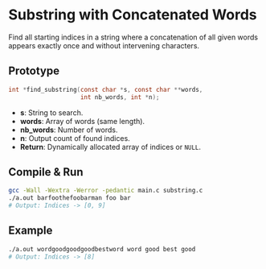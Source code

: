 # Substring with Concatenated Words

Find all starting indices in a string where a concatenation of all given words appears exactly once and without intervening characters.

## Prototype

```c
int *find_substring(const char *s, const char **words,
                    int nb_words, int *n);
```

* **s**: String to search.
* **words**: Array of words (same length).
* **nb\_words**: Number of words.
* **n**: Output count of found indices.
* **Return**: Dynamically allocated array of indices or `NULL`.

## Compile & Run

```bash
gcc -Wall -Wextra -Werror -pedantic main.c substring.c
./a.out barfoothefoobarman foo bar
# Output: Indices -> [0, 9]
```

## Example

```bash
./a.out wordgoodgoodgoodbestword word good best good
# Output: Indices -> [8]
```
